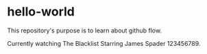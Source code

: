 # hello-world
This repository's purpose is to learn about github flow.

Currently watching The Blacklist Starring James Spader 123456789.

